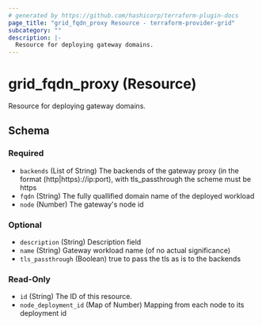```yaml
---
# generated by https://github.com/hashicorp/terraform-plugin-docs
page_title: "grid_fqdn_proxy Resource - terraform-provider-grid"
subcategory: ""
description: |-
  Resource for deploying gateway domains.
---
```


# grid_fqdn_proxy (Resource)

Resource for deploying gateway domains.



<!-- schema generated by tfplugindocs -->
## Schema

### Required

- `backends` (List of String) The backends of the gateway proxy (in the format (http|https)://ip:port), with tls_passthrough the scheme must be https
- `fqdn` (String) The fully quallified domain name of the deployed workload
- `node` (Number) The gateway's node id

### Optional

- `description` (String) Description field
- `name` (String) Gateway workload name (of no actual significance)
- `tls_passthrough` (Boolean) true to pass the tls as is to the backends

### Read-Only

- `id` (String) The ID of this resource.
- `node_deployment_id` (Map of Number) Mapping from each node to its deployment id


